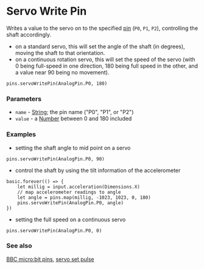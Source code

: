 # Servo Write Pin

Writes a value to the servo on to the specified [pin](/microbit/device/pins) (``P0``, ``P1``, ``P2``), controlling the shaft accordingly.

* on a standard servo, this will set the angle of the shaft (in degrees), moving the shaft to that orientation.
* on a continuous rotation servo, this will set the speed of the servo (with 0 being full-speed in one direction, 180 being full speed in the other, and a value near 90 being no movement).

```sig
pins.servoWritePin(AnalogPin.P0, 180)
```

### Parameters

* `name` - [String](/microbit/reference/types/string); the pin name ("P0", "P1", or "P2")
* `value` - a [Number](/microbit/reference/types/number) between 0 and 180 included

### Examples

* setting the shaft angle to mid point on a servo

```blocks
pins.servoWritePin(AnalogPin.P0, 90)
```

* control the shaft by using the tilt information of the accelerometer

```blocks
basic.forever(() => {
    let millig = input.acceleration(Dimensions.X)
    // map accelerometer readings to angle
    let angle = pins.map(millig, -1023, 1023, 0, 180)
    pins.servoWritePin(AnalogPin.P0, angle)
})
```

* setting the full speed on a continuous servo

```blocks
pins.servoWritePin(AnalogPin.P0, 0)
```

### See also

[BBC micro:bit pins](/microbit/device/pins), [servo set pulse](/microbit/reference/pins/servo-set-pulse)

